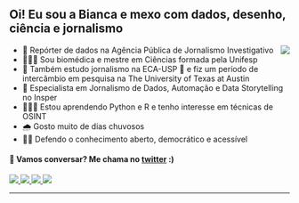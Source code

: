 ## Oi! Eu sou a Bianca e mexo com dados, desenho, ciência e jornalismo
<img align="right" src="https://media.giphy.com/media/VbnUQpnihPSIgIXuZv/giphy-downsized.gif">

 
- 🎲 Repórter de dados na Agência Pública de Jornalismo Investigativo
- 👩🏿‍🔬 Sou biomédica e mestre em Ciências formada pela Unifesp
- 📰 Também estudo jornalismo na ECA-USP 🦁 e fiz um período de intercâmbio em pesquisa na The University of Texas at Austin
- 🤖 Especialista em Jornalismo de Dados, Automação e Data Storytelling no Insper
- 👩🏿‍💻 Estou aprendendo Python e R e tenho interesse em técnicas de OSINT
- 🌧 Gosto muito de dias chuvosos
- ✊🏿 Defendo o conhecimento aberto, democrático e acessível


#### 💬 Vamos conversar? Me chama no [twitter](https://twitter.com/biancamuniz__/) :)
<p align="left">
  <a href= "https://github.com/biamuniz/">
    <img src="https://img.icons8.com/ios-filled/30/9B59B6/github.png"/>
  </a>
  <a href= "https://www.linkedin.com/in/bmuniz/">
    <img src="https://img.icons8.com/material-outlined/30/9B59B6/linkedin.png"/>
  </a>
  <a href= "https://twitter.com/biancamuniz__">
    <img src="https://img.icons8.com/material-outlined/30/9B59B6/twitter.png"/>
  </a>
  <a href="mailto:biancamuniz@usp.br">
    <img src="https://img.icons8.com/ios-filled/30/9B59B6/email.png"/>
  </a>
  
  
 ---
</p>
